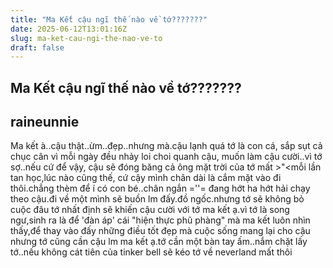 ```yaml
---
title: "Ma Kết cậu ngĩ thế nào về tớ???????"
date: 2025-06-12T13:01:16Z
slug: ma-ket-cau-ngi-the-nao-ve-to
draft: false
---
```


## Ma Kết cậu ngĩ thế nào về tớ???????

## raineunnie

Ma kết à..cậu thật..ừm..đẹp..nhưng mà.cậu lạnh quá tớ là con cá, sắp sụt cả chục cân vì mỗi ngày đều nhảy loi choi quanh cậu, muốn làm cậu cười..vì tớ sợ..nếu cứ để vậy, cậu sẽ đóng băng cả ông mặt trời của tớ mất >"<mỗi lần tan học,lúc nào cũng thế, cứ cậy mình chân dài là cắm mặt vào đi thôi.chẳng thèm để í có con bé..chân ngắn =''= đang hớt ha hớt hải chạy theo cậu.đi về một mình sẽ buồn lm đấy.đồ ngốc.nhưng tớ sẽ không bỏ cuộc đâu tớ nhất định sẽ khiến cậu cười với tớ ma kết ạ.vì tớ là song ngư,sinh ra là để 'đàn áp' cái "hiện thực phũ phàng" mà ma kết luôn nhìn thấy,để thay vào đấy những điều tốt đẹp mà cuộc sống mang lại cho cậu nhưng tớ cũng cần cậu lm ma kết ạ.tớ cần một bàn tay ấm..nắm chặt lấy tớ..nếu không cát tiên của tinker bell sẽ kéo tớ về neverland mất thôi